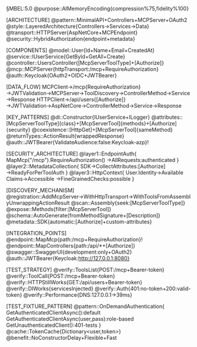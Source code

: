§MBEL:5.0
@purpose::AIMemoryEncoding{compression%75,fidelity%100}

[ARCHITECTURE]
@pattern::MinimalAPI+Controllers+MCPServer+OAuth2
@style::LayeredArchitecture{Controllers→Services→Data}
@transport::HTTPServer{AspNetCore+MCPEndpoint}
@security::HybridAuthorization{endpoint+metadata}

[COMPONENTS]
@model::User{Id+Name+Email+CreatedAt}
@service::IUserService{GetById+GetAll+Create}
@controller::UsersController{[McpServerToolType]+[Authorize]}
@mcp::MCPServer{httpTransport:/mcp+RequireAuthorization}
@auth::Keycloak{OAuth2+OIDC+JWTBearer}

[DATA_FLOW]
MCPClient→/mcp{RequireAuthorization}→JWTValidation→MCPServer→ToolDiscovery→ControllerMethod→Service→Response
HTTPClient→/api/users{[Authorize]}→JWTValidation→AspNetCore→ControllerMethod→Service→Response

[KEY_PATTERNS]
@di::Constructor{IUserService+ILogger}
@attributes::[McpServerToolType]{class}+[McpServerTool]{methods}+[Authorize]{security}
@coexistence::[HttpGet]+[McpServerTool]{sameMethod}
@returnTypes::ActionResult<T>{wrappedResponse}
@auth::JWTBearer{ValidateAudience:false:Keycloak-azp}!

[SECURITY_ARCHITECTURE]
@layer1::EndpointAuth{
  MapMcp("/mcp").RequireAuthorization()
  →AllRequests:authenticated
}
@layer2::MetadataCollection{
  SDK→CollectAttributes:[Authorize]
  →ReadyForPerToolAuth
}
@layer3::HttpContext{
  User.Identity→Available
  Claims→Accessible
  →FineGrainedChecks:possible
}

[DISCOVERY_MECHANISM]
@registration::AddMcpServer→WithHttpTransport→WithToolsFromAssemblyUnwrappingActionResult
@scan::Assembly{seek:[McpServerToolType]}
@expose::Methods{filter:[McpServerTool]}
@schema::AutoGenerate{fromMethodSignature+[Description]}
@metadata::SDK{automatic:[Authorize]+custom-attributes}

[INTEGRATION_POINTS]
@endpoint::MapMcp{path:/mcp+RequireAuthorization}!
@endpoint::MapControllers{path:/api/*+[Authorize]}
@swagger::SwaggerUI{development:only+OAuth2}
@auth::JWTBearer{Keycloak:http://127.0.0.1:8080}

[TEST_STRATEGY]
@verify::ToolsList{POST:/mcp+Bearer-token}
@verify::ToolCall{POST:/mcp+Bearer-token}
@verify::HTTPStillWorks{GET:/api/users+Bearer-token}
@verify::DIWorks{servicesInjected}
@verify::Auth{401:no-token+200:valid-token}
@verify::Performance{DNS:127.0.0.1→39ms}

[TEST_FIXTURE_PATTERN]
@pattern::OnDemandAuthentication{
  GetAuthenticatedClientAsync():default
  GetAuthenticatedClientAsync(user,pass):role-based
  GetUnauthenticatedClient():401-tests
}
@cache::TokenCache{Dictionary<user,token>}
@benefit::NoConstructorDelay+Flexible+Fast
